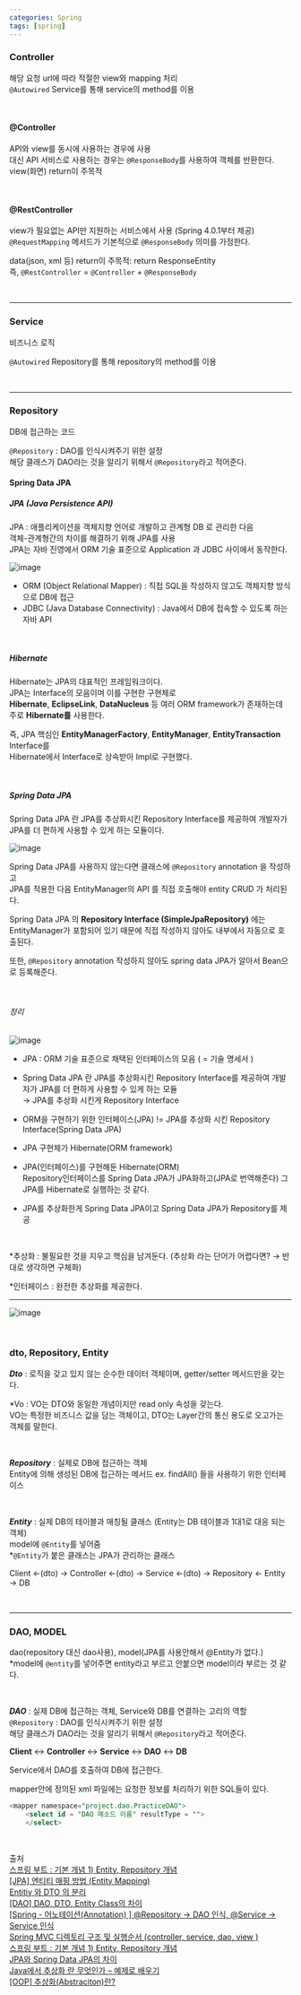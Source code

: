 ```yaml
---
categories: Spring
tags: [spring]
---
```


### Controller
해당 요청 url에 따라 적절한 view와 mapping 처리                  
`@Autowired` Service를 통해 service의 method를 이용                  

<br>

#### @Controller
API와 view를 동시에 사용하는 경우에 사용                  
대신 API 서비스로 사용하는 경우는 `@ResponseBody`를 사용하여 객체를 반환한다.                  
view(화면) return이 주목적                  

<br>

#### @RestController                  
view가 필요없는 API만 지원하는 서비스에서 사용 (Spring 4.0.1부터 제공)                  
`@RequestMapping` 메서드가 기본적으로 `@ResponseBody` 의미를 가정한다.     

data(json, xml 등) return이 주목적: return ResponseEntity                  
즉, `@RestController` = `@Controller` + `@ResponseBody`                  

<br>

---

### Service
비즈니스 로직          

`@Autowired` Repository를 통해 repository의 method를 이용            

<br>

---

### Repository           
DB에 접근하는 코드             

`@Repository` : DAO를 인식시켜주기 위한 설정                                       
해당 클래스가 DAO라는 것을 알리기 위해서 `@Repository`라고 적어준다.                                       

#### Spring Data JPA                        
##### JPA (Java Persistence API)                        
JPA : 애플리케이션을 객체지향 언어로 개발하고 관계형 DB 로 관리한 다음         
객체-관계형간의 차이를 해결하기 위해 JPA를 사용                          
JPA는 자바 진영에서 ORM 기술 표준으로 Application 과 JDBC 사이에서 동작한다.                         
                                                
![image](https://user-images.githubusercontent.com/74857364/184530243-fb94480f-e7bd-4d8e-b5e7-897e9d302451.png)                        

- ORM (Object Relational Mapper) : 직접 SQL을 작성하지 않고도 객체지향 방식으로 DB에 접근                        
- JDBC (Java Database Connectivity) : Java에서 DB에 접속할 수 있도록 하는 자바 API                        

<br>

##### Hibernate         
Hibernate는 JPA의 대표적인 프레임워크이다.                                                 
JPA는 Interface의 모음이며 이를 구현한 구현체로                        
**Hibernate**, **EclipseLink**, **DataNucleus** 등 여러 ORM framework가 존재하는데               
주로 **Hibernate를** 사용한다.                                                

즉, JPA 핵심인 **EntityManagerFactory**, **EntityManager**, **EntityTransaction** Interface를                         
Hibernate에서 Interface로 상속받아 Impl로 구현했다.     

<br>

##### Spring Data JPA                        
Spring Data JPA 란 JPA를 추상화시킨 Repository Interface를 제공하여 
개발자가 JPA를 더 편하게 사용할 수 있게 하는 모듈이다.    

![image](https://user-images.githubusercontent.com/74857364/184530292-544f47bd-fb38-4e27-a40e-8f9475ca36c3.png)                        
                        
Spring Data JPA를 사용하지 않는다면 클래스에 `@Repository` annotation 을 작성하고       
JPA를 적용한 다음 EntityManager의 API 를 직접 호출해야 entity CRUD 가 처리된다.                                       

Spring Data JPA 의 **Repository Interface (SimpleJpaRepository)** 에는                         
EntityManager가 포함되어 있기 때문에 직접 작성하지 않아도 내부에서 자동으로 호출된다.                                      

또한, `@Repository` annotation 작성하지 않아도 spring data JPA가 알아서 Bean으로 등록해준다.                                            

<br>                        

###### 정리

![image](https://user-images.githubusercontent.com/74857364/188552058-7aa8e75d-39de-4118-9c3c-c988d3e7ea35.png)                             
                   
- JPA : ORM 기술 표준으로 채택된 인터페이스의 모음 ( = 기술 명세서 )

- Spring Data JPA 란 JPA를 추상화시킨 Repository Interface를 제공하여 개발자가 JPA를 더 편하게 사용할 수 있게 하는 모듈   
→ JPA를 추상화 시킨게 Repository Interface

- ORM을 구현하기 위한 인터페이스(JPA) != JPA를 추상화 시킨 Repository Interface(Spring Data JPA)

- JPA 구현체가 Hibernate(ORM framework)

- JPA(인터페이스)를 구현해둔 Hibernate(ORM)                  
Repository인터페이스를 Spring Data JPA가 JPA화하고(JPA로 번역해준다) 그 JPA를 Hibernate로 실행하는 것 같다.        

- JPA를 추상화한게 Spring Data JPA이고 Spring Data JPA가 Repository를 제공                  
 
<br>

*추상화 : 불필요한 것을 지우고 핵심을 남겨둔다. (추상화 라는 단어가 어렵다면? → 반대로 생각하면 구체화)                   
                  
*인터페이스 : 완전한 추상화를 제공한다.                  

---

![image](https://user-images.githubusercontent.com/74857364/184529203-eda462c3-ab64-42e2-9b9e-81b71d5b83ac.png)

<br>

### dto, Repository, Entity
***Dto*** : 로직을 갖고 있지 않는 순수한 데이터 객체이며, getter/setter 메서드만을 갖는다.  

*Vo : VO는 DTO와 동일한 개념이지만 read only 속성을 갖는다.                         
VO는 특정한 비즈니스 값을 담는 객체이고, DTO는 Layer간의 통신 용도로 오고가는 객체를 말한다.        

<br>

***Repository*** : 실제로 DB에 접근하는 객체                 
Entity에 의해 생성된 DB에 접근하는 메서드 ex. findAll() 들을 사용하기 위한 인터페이스                 
    
<br>
    
***Entity*** : 실제 DB의 테이블과 매칭될 클래스 (Entity는 DB 테이블과 1대1로 대응 되는 객체)        
model에 `@Entity`를 넣어줌          
*`@Entity`가 붙은 클래스는 JPA가 관리하는 클래스       

Client ←(dto) → Controller ←(dto) → Service ←(dto) → Repository ← Entity → DB

<br>

---

### DAO, MODEL
dao(repository 대신 dao사용), model(JPA를 사용안해서 @Entity가 없다.)           
*model에 `@entity`를 넣어주면 entity라고 부르고 안붙으면 model이라 부르는 것 같다.          

<br>
          
***DAO*** : 실제 DB에 접근하는 객체, Service와 DB를 연결하는 고리의 역할          
`@Repository` : DAO를 인식시켜주기 위한 설정          
해당 클래스가 DAO라는 것을 알리기 위해서 `@Repository`라고 적어준다.          

**Client** ↔ **Controller** ↔ **Service** ↔ **DAO** ↔ **DB**          

Service에서 DAO를 호출하여 DB에 접근한다.          

mapper안에 정의된 xml 파일에는 요청한 정보를 처리하기 위한 SQL들이 있다.          
```sql
<mapper namespace="project.dao.PracticeDAO">
    <select id = "DAO 메소드 이름" resultType = "">
    </select>
```

<br>          

출처                           
[스프링 부트 : 기본 개념 1) Entity, Repository 개념](https://whitepro.tistory.com/265)                    
[[JPA] 엔티티 매핑 방법 (Entity Mapping)](https://gmlwjd9405.github.io/2019/08/11/entity-mapping.html)                   
[Entitiy 와 DTO 의 분리](https://velog.io/@boo105/Entitiy-%EC%99%80-DTO-%EC%9D%98-%EB%B6%84%EB%A6%AC)                  
[[DAO] DAO, DTO, Entity Class의 차이](https://gmlwjd9405.github.io/2018/12/25/difference-dao-dto-entity.html)                  
[[Spring - 어노테이션(Annotation) ] @Repository → DAO 인식, @Service → Service 인식](https://whitekeyboard.tistory.com/178)                  
[Spring MVC 디렉토리 구조 및 실행순서 (controller, service, dao, view )](https://it-sunny-333.tistory.com/129)                  
[스프링 부트 : 기본 개념 1) Entity, Repository 개념](https://whitepro.tistory.com/265)                    
[JPA와 Spring Data JPA의 차이](https://velog.io/@evelyn82ny/JPA-vs-Spring-Data-JPA)                        
[Java에서 추상화 란 무엇인가 – 예제로 배우기](https://ko.myservername.com/what-is-abstraction-java-learn-with-examples)                      
[[OOP] 추상화(Abstraciton)란?](https://steady-coding.tistory.com/453)
